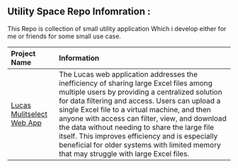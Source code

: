 ## Utility Space Repo Infomration :
This Repo is collection of small utility application Which i develop either for me or friends for some small use case. 

| Project Name         | Information |
|:---------------------|:-----------------------------------------|
| [Lucas Mulitselect Web App]([RepoSubfolderlink](https://github.com/abyshergill/utility_space/tree/main/Lucas%20Mulitselect%20Web%20App))  | The Lucas web application addresses the inefficiency of sharing large Excel files among multiple users by providing a centralized solution for data filtering and access. Users can upload a single Excel file to a virtual machine, and then anyone with access can filter, view, and download the data without needing to share the large file itself. This improves efficiency and is especially beneficial for older systems with limited memory that may struggle with large Excel files.

